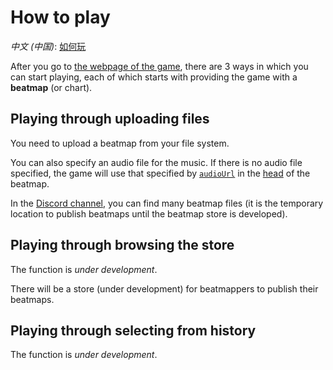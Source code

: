 # How to play

*中文 (中国)*: [如何玩](how-to-play-zh-cn)

After you go to [the webpage of the game](https://ulysseszh.github.io/rpg/dododo/),
there are 3 ways in which you can start playing,
each of which starts with providing the game with a **beatmap** (or chart).

## Playing through uploading files

You need to upload a beatmap from your file system.

You can also specify an audio file for the music.
If there is no audio file specified, the game will use that specified by
[`audioUrl`](how-to-beatmap#audiourl) in the [head](how-to-beatmap#head) of the beatmap.

In the [Discord channel](https://discord.com/channels/977458815794552842/977481204536311838),
you can find many beatmap files
(it is the temporary location to publish beatmaps until the beatmap store is developed).

## Playing through browsing the store

The function is *under development*.

There will be a store (under development) for beatmappers to publish their beatmaps.

## Playing through selecting from history

The function is *under development*.
